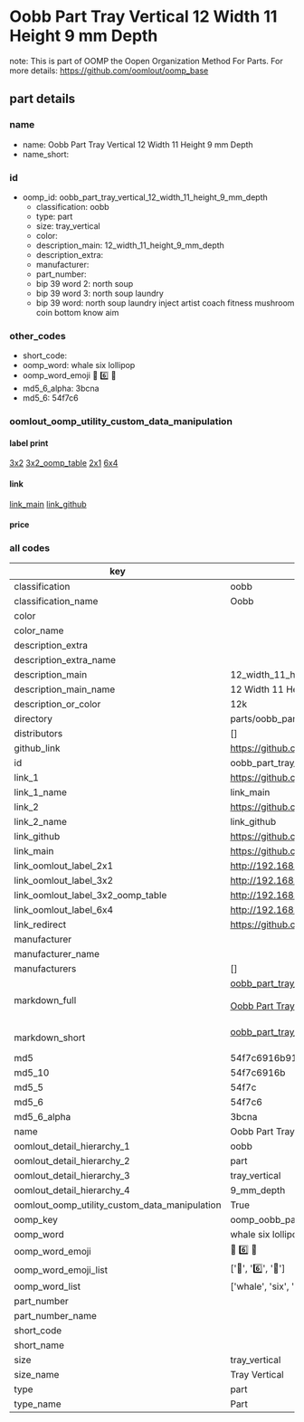 # Oobb Part Tray Vertical 12 Width 11 Height 9 mm Depth  

note: This is part of OOMP the Oopen Organization Method For Parts. For more details: https://github.com/oomlout/oomp_base

##  part details
  







### name
* name: Oobb Part Tray Vertical 12 Width 11 Height 9 mm Depth
* name_short: 
### id
* oomp_id: oobb_part_tray_vertical_12_width_11_height_9_mm_depth
  * classification: oobb
  * type: part
  * size: tray_vertical
  * color: 
  * description_main: 12_width_11_height_9_mm_depth
  * description_extra: 
  * manufacturer: 
  * part_number: 
  * bip 39 word 2: north soup
  * bip 39 word 3: north soup laundry
  * bip 39 word: north soup laundry inject artist coach fitness mushroom coin bottom know aim

### other_codes
* short_code: 
* oomp_word: whale six lollipop
* oomp_word_emoji :whale: :six: :lollipop:
* md5_6_alpha: 3bcna
* md5_6: 54f7c6






### oomlout_oomp_utility_custom_data_manipulation
#### label print
[3x2](http://192.168.1.245:1112/?label=oomp%203bcna)
[3x2_oomp_table](http://192.168.1.108:1112/?label=oomp%203bcna)
[2x1](http://192.168.1.242:1112/?label=oomp%203bcna)
[6x4](http://192.168.1.55:1112/?label=oomp%203bcna)    

#### link

[link_main](https://github.com/oomlout/oomlout_oomp_version_1_messy/tree/main/parts/oobb_part_tray_vertical_12_width_11_height_9_mm_depth) [link_github](https://github.com/oomlout/oomlout_oomp_version_1_messy/tree/main/parts/oobb_part_tray_vertical_12_width_11_height_9_mm_depth)                             

#### price







### all codes 
| key | value |  
| --- | --- |  
| classification | oobb |  
| classification_name | Oobb |  
| color |  |  
| color_name |  |  
| description_extra |  |  
| description_extra_name |  |  
| description_main | 12_width_11_height_9_mm_depth |  
| description_main_name | 12 Width 11 Height 9 mm Depth |  
| description_or_color | 12k |  
| directory | parts/oobb_part_tray_vertical_12_width_11_height_9_mm_depth |  
| distributors | [] |  
| github_link | https://github.com/oomlout/oomlout_oomp_part_src/tree/main/parts/oobb_part_tray_vertical_12_width_11_height_9_mm_depth |  
| id | oobb_part_tray_vertical_12_width_11_height_9_mm_depth |  
| link_1 | https://github.com/oomlout/oomlout_oomp_version_1_messy/tree/main/parts/oobb_part_tray_vertical_12_width_11_height_9_mm_depth |  
| link_1_name | link_main |  
| link_2 | https://github.com/oomlout/oomlout_oomp_version_1_messy/tree/main/parts/oobb_part_tray_vertical_12_width_11_height_9_mm_depth |  
| link_2_name | link_github |  
| link_github | https://github.com/oomlout/oomlout_oomp_version_1_messy/tree/main/parts/oobb_part_tray_vertical_12_width_11_height_9_mm_depth |  
| link_main | https://github.com/oomlout/oomlout_oomp_version_1_messy/tree/main/parts/oobb_part_tray_vertical_12_width_11_height_9_mm_depth |  
| link_oomlout_label_2x1 | http://192.168.1.242:1112/?label=oomp%203bcna |  
| link_oomlout_label_3x2 | http://192.168.1.245:1112/?label=oomp%203bcna |  
| link_oomlout_label_3x2_oomp_table | http://192.168.1.108:1112/?label=oomp%203bcna |  
| link_oomlout_label_6x4 | http://192.168.1.55:1112/?label=oomp%203bcna |  
| link_redirect | https://github.com/oomlout/oomlout_oomp_version_1_messy/tree/main/parts/oobb_part_tray_vertical_12_width_11_height_9_mm_depth |  
| manufacturer |  |  
| manufacturer_name |  |  
| manufacturers | [] |  
| markdown_full | [oobb_part_tray_vertical_12_width_11_height_9_mm_depth](none)<br>[](none)<br>[Oobb Part Tray Vertical 12 Width 11 Height 9 Mm Depth](none)<br><br> |  
| markdown_short | [oobb_part_tray_vertical_12_width_11_height_9_mm_depth](none)<br><br> |  
| md5 | 54f7c6916b91cafcb2868740fb73fcb2 |  
| md5_10 | 54f7c6916b |  
| md5_5 | 54f7c |  
| md5_6 | 54f7c6 |  
| md5_6_alpha | 3bcna |  
| name | Oobb Part Tray Vertical 12 Width 11 Height 9 mm Depth |  
| oomlout_detail_hierarchy_1 | oobb |  
| oomlout_detail_hierarchy_2 | part |  
| oomlout_detail_hierarchy_3 | tray_vertical |  
| oomlout_detail_hierarchy_4 | 9_mm_depth |  
| oomlout_oomp_utility_custom_data_manipulation | True |  
| oomp_key | oomp_oobb_part_tray_vertical_12_width_11_height_9_mm_depth |  
| oomp_word | whale six lollipop |  
| oomp_word_emoji | :whale: :six: :lollipop: |  
| oomp_word_emoji_list | [':whale:', ':six:', ':lollipop:'] |  
| oomp_word_list | ['whale', 'six', 'lollipop'] |  
| part_number |  |  
| part_number_name |  |  
| short_code |  |  
| short_name |  |  
| size | tray_vertical |  
| size_name | Tray Vertical |  
| type | part |  
| type_name | Part |  

